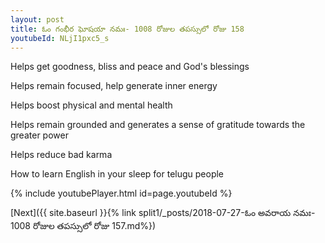 ```yaml
---
layout: post
title: ఓం గంభీర ఘోషయా నమః- 1008 రోజుల తపస్సులో రోజు 158
youtubeId: NLjI1pxc5_s
---
```

 
 
Helps get goodness, bliss and peace and God's blessings
 
Helps remain focused, help generate inner energy 
 
Helps boost physical and mental health 
 
Helps remain grounded and generates a sense of gratitude towards the greater power 
 
Helps reduce bad karma
 
How to learn English in your sleep for telugu people
 
 
 
 


{% include youtubePlayer.html id=page.youtubeId %}
 
[Next]({{ site.baseurl }}{% link split1/_posts/2018-07-27-ఓం అవరాయ నమః- 1008 రోజుల తపస్సులో రోజు 157.md%})
 

